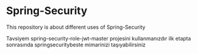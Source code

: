 # Spring-Security
This repository is about different uses of Spring-Security  



Tavsiyem spring-security-role-jwt-master projesini kullanmanızdır ilk etapta
sonrasında springsecuritybeste mimarinizi taşıyabilirsiniz
